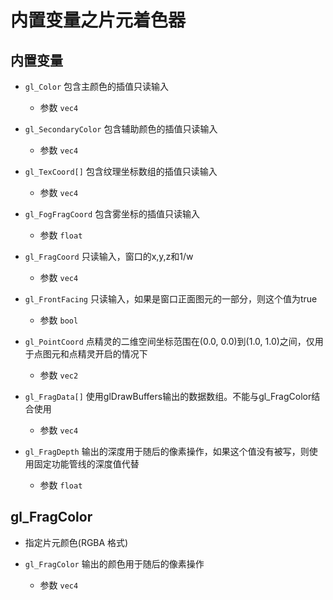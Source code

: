 # 内置变量之片元着色器

## 内置变量

+ `gl_Color`    包含主颜色的插值只读输入

  + 参数 `vec4`

+ `gl_SecondaryColor`    包含辅助颜色的插值只读输入

  + 参数 `vec4`

+ `gl_TexCoord[]`    包含纹理坐标数组的插值只读输入

  + 参数 `vec4`

+ `gl_FogFragCoord`    包含雾坐标的插值只读输入

  + 参数 `float`

+ `gl_FragCoord`    只读输入，窗口的x,y,z和1/w

  + 参数 `vec4`

+ `gl_FrontFacing`    只读输入，如果是窗口正面图元的一部分，则这个值为true

  + 参数 `bool`

+ `gl_PointCoord`    点精灵的二维空间坐标范围在(0.0, 0.0)到(1.0, 1.0)之间，仅用于点图元和点精灵开启的情况下

  + 参数 `vec2`

+ `gl_FragData[]`    使用glDrawBuffers输出的数据数组。不能与gl_FragColor结合使用

  + 参数 `vec4`

+ `gl_FragDepth`    输出的深度用于随后的像素操作，如果这个值没有被写，则使用固定功能管线的深度值代替

  + 参数 `float`

## gl_FragColor

+ 指定片元颜色(RGBA 格式)

+ `gl_FragColor`    输出的颜色用于随后的像素操作

  + 参数 `vec4`
